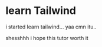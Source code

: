 # learn Tailwind
i started learn tailwind... yaa cmn itu.. <br>

shesshhh i hope this tutor worth it
